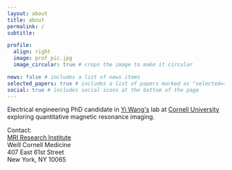 ```yaml
---
layout: about
title: about
permalink: /
subtitle:

profile:
  align: right
  image: prof_pic.jpg
  image_circular: true # crops the image to make it circular

news: false # includes a list of news items
selected_papers: true # includes a list of papers marked as "selected={true}"
social: true # includes social icons at the bottom of the page
---
```


Electrical engineering PhD candidate in [Yi Wang's](https://radiology.weill.cornell.edu/research/mri-research-institute-mriri/yi-wang-laboratory) lab at [Cornell University](https://www.ece.cornell.edu/ece) exploring quantitative magnetic resonance imaging.   

Contact: <br>
[MRI Research Institute]('https://radiology.weill.cornell.edu/research/mri-research-institute-mriri') <br>
Weill Cornell Medicine <br>
407 East 61st Street <br>
New York, NY 10065 <br>

